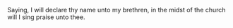 Saying, I will declare thy name unto my brethren, in the midst of the church will I sing praise unto thee.

